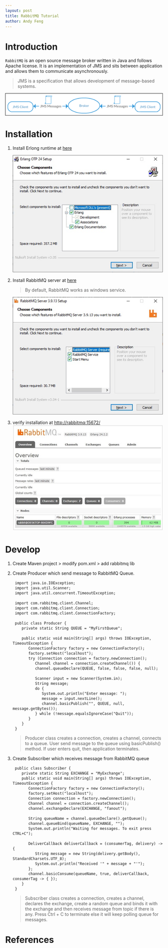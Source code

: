 ```yaml
---
layout: post
title: RabbitMQ Tutorial
author: Andy Feng
---
```


# Introduction #
`RabbitMQ` is an open source message broker written in Java and follows Apache license. It is an implementation of JMS and sits between application and allows them to communicate asynchronously. 
> JMS is a specification that allows development of message-based systems. 

![](/images/posts/20221208-rabbitmq-1.jpg)

# Installation
1. Install Erlong runtime at [here](https://www.erlang.org/downloads)

	![](/images/posts/20221208-rabbitmq-2.jpg)

2. Install RabbitMQ server at [here](https://www.rabbitmq.com/install-windows.html#installer)
	> By default, RabbitMQ works as windows service. 
	
	![](/images/posts/20221208-rabbitmq-3.jpg)

3. verify installation at [http://rabbitmq:15672/](http://rabbitmq:15672/)
	![](/images/posts/20221208-rabbitmq-4.jpg)

# Develop
1. Create Maven project > modify pom.xml > add rabbitmq lib

1. Create Producer which send message to RabbitMQ Queue.

		import java.io.IOException;
		import java.util.Scanner;
		import java.util.concurrent.TimeoutException;
		
		import com.rabbitmq.client.Channel;
		import com.rabbitmq.client.Connection;
		import com.rabbitmq.client.ConnectionFactory;
		
		public class Producer {
		   private static String QUEUE = "MyFirstQueue";
		
		   public static void main(String[] args) throws IOException, TimeoutException {
		      ConnectionFactory factory = new ConnectionFactory();
		      factory.setHost("localhost");
		      try (Connection connection = factory.newConnection();
		         Channel channel = connection.createChannel()) {
		         channel.queueDeclare(QUEUE, false, false, false, null);
		
		         Scanner input = new Scanner(System.in);
		         String message;
		         do {
		            System.out.println("Enter message: ");
		            message = input.nextLine();
		            channel.basicPublish("", QUEUE, null, message.getBytes());
		         } while (!message.equalsIgnoreCase("Quit"));
		      }
		   }
		}

	> Producer class creates a connection, creates a channel, connects to a queue. User send message to the queue using basicPublish() method. If user enters quit, then application terminates.

1. Create Subscriber which receives message from RabbitMQ queue

		public class Subscriber {
		   private static String EXCHANGE = "MyExchange";
		   public static void main(String[] args) throws IOException, TimeoutException {
		      ConnectionFactory factory = new ConnectionFactory();
		      factory.setHost("localhost");
		      Connection connection = factory.newConnection();
		      Channel channel = connection.createChannel();
		      channel.exchangeDeclare(EXCHANGE, "fanout");
		
		      String queueName = channel.queueDeclare().getQueue();
		      channel.queueBind(queueName, EXCHANGE, "");
		      System.out.println("Waiting for messages. To exit press CTRL+C");
		
		      DeliverCallback deliverCallback = (consumerTag, delivery) -> {
		         String message = new String(delivery.getBody(), StandardCharsets.UTF_8);
		         System.out.println("Received '" + message + "'");
		      };
		      channel.basicConsume(queueName, true, deliverCallback, consumerTag -> { });
		   }
		}

	> Subscriber class creates a connection, creates a channel, declares the exchange, create a random queue and binds it with the exchange and then receives message from topic if there is any. Press Ctrl + C to terminate else it will keep polling queue for messages.


# References

